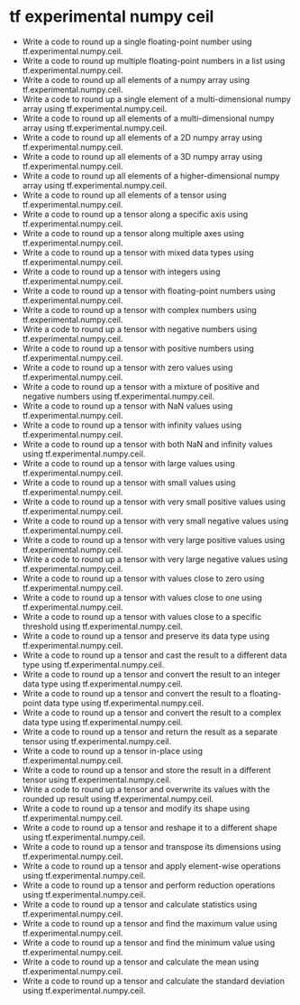 # tf experimental numpy ceil

- Write a code to round up a single floating-point number using tf.experimental.numpy.ceil.
- Write a code to round up multiple floating-point numbers in a list using tf.experimental.numpy.ceil.
- Write a code to round up all elements of a numpy array using tf.experimental.numpy.ceil.
- Write a code to round up a single element of a multi-dimensional numpy array using tf.experimental.numpy.ceil.
- Write a code to round up all elements of a multi-dimensional numpy array using tf.experimental.numpy.ceil.
- Write a code to round up all elements of a 2D numpy array using tf.experimental.numpy.ceil.
- Write a code to round up all elements of a 3D numpy array using tf.experimental.numpy.ceil.
- Write a code to round up all elements of a higher-dimensional numpy array using tf.experimental.numpy.ceil.
- Write a code to round up all elements of a tensor using tf.experimental.numpy.ceil.
- Write a code to round up a tensor along a specific axis using tf.experimental.numpy.ceil.
- Write a code to round up a tensor along multiple axes using tf.experimental.numpy.ceil.
- Write a code to round up a tensor with mixed data types using tf.experimental.numpy.ceil.
- Write a code to round up a tensor with integers using tf.experimental.numpy.ceil.
- Write a code to round up a tensor with floating-point numbers using tf.experimental.numpy.ceil.
- Write a code to round up a tensor with complex numbers using tf.experimental.numpy.ceil.
- Write a code to round up a tensor with negative numbers using tf.experimental.numpy.ceil.
- Write a code to round up a tensor with positive numbers using tf.experimental.numpy.ceil.
- Write a code to round up a tensor with zero values using tf.experimental.numpy.ceil.
- Write a code to round up a tensor with a mixture of positive and negative numbers using tf.experimental.numpy.ceil.
- Write a code to round up a tensor with NaN values using tf.experimental.numpy.ceil.
- Write a code to round up a tensor with infinity values using tf.experimental.numpy.ceil.
- Write a code to round up a tensor with both NaN and infinity values using tf.experimental.numpy.ceil.
- Write a code to round up a tensor with large values using tf.experimental.numpy.ceil.
- Write a code to round up a tensor with small values using tf.experimental.numpy.ceil.
- Write a code to round up a tensor with very small positive values using tf.experimental.numpy.ceil.
- Write a code to round up a tensor with very small negative values using tf.experimental.numpy.ceil.
- Write a code to round up a tensor with very large positive values using tf.experimental.numpy.ceil.
- Write a code to round up a tensor with very large negative values using tf.experimental.numpy.ceil.
- Write a code to round up a tensor with values close to zero using tf.experimental.numpy.ceil.
- Write a code to round up a tensor with values close to one using tf.experimental.numpy.ceil.
- Write a code to round up a tensor with values close to a specific threshold using tf.experimental.numpy.ceil.
- Write a code to round up a tensor and preserve its data type using tf.experimental.numpy.ceil.
- Write a code to round up a tensor and cast the result to a different data type using tf.experimental.numpy.ceil.
- Write a code to round up a tensor and convert the result to an integer data type using tf.experimental.numpy.ceil.
- Write a code to round up a tensor and convert the result to a floating-point data type using tf.experimental.numpy.ceil.
- Write a code to round up a tensor and convert the result to a complex data type using tf.experimental.numpy.ceil.
- Write a code to round up a tensor and return the result as a separate tensor using tf.experimental.numpy.ceil.
- Write a code to round up a tensor in-place using tf.experimental.numpy.ceil.
- Write a code to round up a tensor and store the result in a different tensor using tf.experimental.numpy.ceil.
- Write a code to round up a tensor and overwrite its values with the rounded up result using tf.experimental.numpy.ceil.
- Write a code to round up a tensor and modify its shape using tf.experimental.numpy.ceil.
- Write a code to round up a tensor and reshape it to a different shape using tf.experimental.numpy.ceil.
- Write a code to round up a tensor and transpose its dimensions using tf.experimental.numpy.ceil.
- Write a code to round up a tensor and apply element-wise operations using tf.experimental.numpy.ceil.
- Write a code to round up a tensor and perform reduction operations using tf.experimental.numpy.ceil.
- Write a code to round up a tensor and calculate statistics using tf.experimental.numpy.ceil.
- Write a code to round up a tensor and find the maximum value using tf.experimental.numpy.ceil.
- Write a code to round up a tensor and find the minimum value using tf.experimental.numpy.ceil.
- Write a code to round up a tensor and calculate the mean using tf.experimental.numpy.ceil.
- Write a code to round up a tensor and calculate the standard deviation using tf.experimental.numpy.ceil.